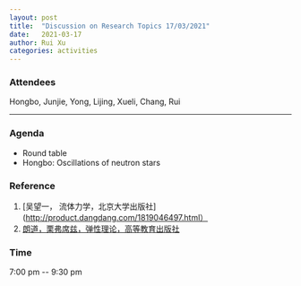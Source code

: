```yaml
---
layout: post
title:  "Discussion on Research Topics 17/03/2021"
date:   2021-03-17
author: Rui Xu
categories: activities
---
```



### Attendees

Hongbo, Junjie, Yong, Lijing, Xueli, Chang, Rui

---

### Agenda

- Round table
- Hongbo: Oscillations of neutron stars


### Reference

1. [吴望一， 流体力学，北京大学出版社](http://product.dangdang.com/1819046497.html）
2. [朗道，栗弗席兹，弹性理论，高等教育出版社](http://www.hep.com.cn/book/details?uuid=52811434-1414-1000-91d5-3fafc67de19c)




### Time

7:00 pm -- 9:30 pm
